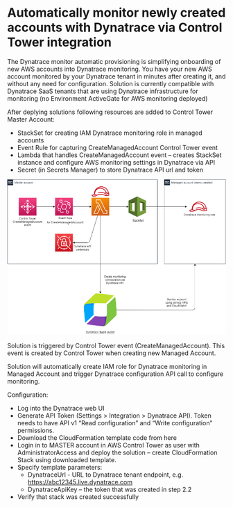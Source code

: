 # Automatically monitor newly created accounts with Dynatrace via Control Tower integration 

The Dynatrace monitor automatic provisioning is simplifying onboarding of new AWS accounts into Dynatrace monitoring. You have your new AWS account monitored by your Dynatrace tenant in minutes after creating it, and without any need for configuration. Solution is currently compatible with Dynatrace SaaS tenants that are using Dynatrace infrastructure for monitoring (no Environment ActiveGate for AWS monitoring deployed) 

After deplying solutions following resources are added to Control Tower Master Account: 
- StackSet for creating IAM Dynatrace monitoring role in managed accounts 
- Event Rule for capturing CreateManagedAccount Control Tower event 
- Lambda that handles CreateManagedAccount event – creates StackSet instance and configure AWS monitoring settings in Dynatrace via API 
- Secret (in Secrets Manager) to store Dynatrace API url and token

![](control-tower-solution-architecture.png)

Solution is triggered by Control Tower event (CreateManagedAccount). This event is created by Control Tower when creating new Managed Account. 

Solution will automatically create IAM role for Dynatrace monitoring in Managed Account and trigger Dynatrace configuration API call to configure monitoring.

Configuration: 
- Log into the Dynatrace web UI 
- Generate API Token (Settings > Integration > Dynatrace API). Token needs to have API v1 “Read configuration” and “Write configuration” permissions. 
- Download the CloudFormation template code from here 
- Login in to MASTER account in AWS Control Tower as  user with AdministratorAccess and deploy the solution –  create CloudFormation Stack using downloaded template. 
- Specify template parameters:  
  * DynatraceUrl - URL to Dynatrace tenant endpoint, e.g. https://abc12345.live.dynatrace.com 
  * DynatraceApiKey – the token that was created in step 2.2 
- Verify that stack was created successfully  

